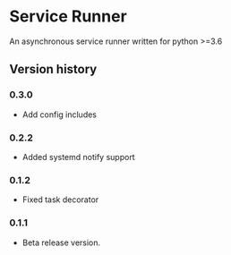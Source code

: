 Service Runner
==============

An asynchronous service runner written for python >=3.6

Version history
---------------

### 0.3.0

* Add config includes

### 0.2.2

* Added systemd notify support

### 0.1.2

* Fixed task decorator

### 0.1.1

* Beta release version.